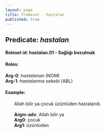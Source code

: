 ```yaml
---
layout: page
title: Frameset - hastalan
published: true
---
```

<h2>Predicate: <i>hastalan</i></h2>
<h4>Roleset id: hastalan.01 - Sağlığı bozulmak<br>
<h4>Roles:</h4>
<b>Arg-0</b>: <i>hastalanan</i>  (NOM) <br>
<b>Arg-1</b>: <i>hastalanma sebebi</i>  (ABL) <br>
<h4>Example:</h4>
&emsp;&emsp;Allah bilir ya çocuk üzüntüden hastalandı.<br><br>
&emsp;&emsp;<b>Argm-adv</b>:  Allah bilir ya<br>
&emsp;&emsp;<b>Arg0</b>:  çocuk<br>
&emsp;&emsp;<b>Arg1</b>:  üzüntüden<br>

